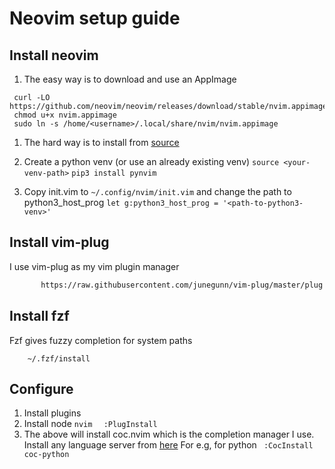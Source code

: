 # Neovim setup guide


## Install neovim
1. The easy way is to download and use an AppImage 
``` cd ~/.local/share/ && mkdir -p nvim 
 curl -LO https://github.com/neovim/neovim/releases/download/stable/nvim.appimage 
 chmod u+x nvim.appimage 
 sudo ln -s /home/<username>/.local/share/nvim/nvim.appimage
```

1. The hard way is to install from [source](https://github.com/neovim/neovim/wiki/Installing-Neovim)

2. Create a python venv (or use an already existing venv) 
   `source <your-venv-path>` 
   `pip3 install pynvim`

3. Copy init.vim to `~/.config/nvim/init.vim`  and change the path to python3_host_prog
    `let g:python3_host_prog = '<path-to-python3-venv>'` 


## Install vim-plug
I use vim-plug as my vim plugin manager 
``` sh -c 'curl -fLo "${XDG_DATA_HOME:-$HOME/.local/share}"/nvim/site/autoload/plug.vim --create-dirs \
       https://raw.githubusercontent.com/junegunn/vim-plug/master/plug.vim'
```

## Install fzf
Fzf gives fuzzy completion for system paths 
``` git clone --depth 1 https://github.com/junegunn/fzf.git ~/.fzf 
    ~/.fzf/install
```

## Configure
1. Install plugins 
2. Install node
`nvim `
` :PlugInstall`
3. The above will install coc.nvim which is the completion manager I use. Install any language server from [here](https://github.com/neoclide/coc.nvim/wiki/Language-servers) 
   For e.g, for python 
   ` :CocInstall coc-python`

